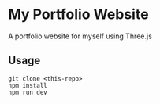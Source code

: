 # My Portfolio Website

A portfolio website for myself using Three.js

## Usage

```
git clone <this-repo>
npm install
npm run dev
```
